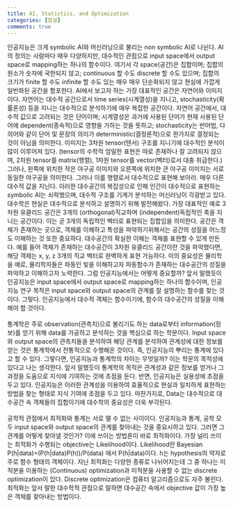 ```yaml
---
title: AI, Statistics, and Optimization
categories: [잡설]
comments: true
---
```


인공지능은 크게 symbolic AI와 머신러닝으로 불리는 non symbolic AI로 나뉜다. AI의 정의는 사람마다 매우 다양하지만, 대수적인 관점으로 input space에서 output space로 mapping하는 하나의 함수이다. 여기서 각 space(공간)은 집합이며; 집합의 원소가 숫자에 국한되지 않고; continuous 할 수도 discrete 할 수도 있으며; 집합의 크기가 finite 할 수도 infinite 할 수도 있는 매우 매우 단순화되지 않고 현실에 가깝게 일반화된 공간을 함포한다. AI에서 보고자 하는 가장 대표적인 공간은 자연어와 이미지이다. 자연어는 대수적 공간으로서 time series(시계열성)을 지니고, stochasticity(확률론성) 등을 지니는 대수적으로 분석하기에 매우 복잡한 공간이다. 자연어 공간에서, 대수적 값으로 고려되는 것은 단어이며; 시계열성은 과거에 사용된 단어가 현재 사용된 단어에 dependent(종속적)으로 영향을 가하는 것을 뜻하고; stochasticity는 반어법, 다의어와 같이 단어 및 문장의 의미가 deterministic(결정론적)으로 한가지로 결정되는 것이 아님을 의미한다. 이미지는 3차원 tensor(텐서) 구조를 지니기에 대수적인 분석이 많이 이루어져 있다. (tensor의 수학적 엄밀한 표현은 따로 존재하나 잘 고려되지 않으며, 2차원 tensor를 matrix(행렬), 1차원 tensor를 vector(벡터)로서 대충 취급한다.) 그러나, 왼쪽에 위치한 작은 야구공 이미지와 오른쪽에 위치한 큰 야구공 이미지는 서로 동일한 야구공을 의미한다. 그러나 이를 행렬로서 대수적으로 표현해 보아라. 매우 다른 대수적 값을 지닌다. 이러한 대수공간의 복잡성으로 인해 인간이 대수적으로 표현하는 symbolic AI는 쇠락했으며, 대수적 구조를 기계가 분석하는 머신러닝이 각광받고 있다. 
<br>
대수학은 현실은 대수적으로 분석하고 설명하기 위해 발전해왔다. 가장 대표적인 예로 3차원 유클리드 공간은 3개의 (orthogonal)직교하며 (independent)독립적인 축을 지니는 공간이다. 이는 곧 3개의 독립적인 벡터로 표현되는 집합임을 의미한다. 공간은 객체가 존재하는 곳으로, 객체를 이해하고 특성을 파악하기위해서는 공간의 성질을 어느정도 이해하는 것 또한 중요하다. 대수공간의 확실한 이해는 객체를 표현할 수 있게 만든다. 예를 들어 객체가 존재하는 대수공간이 3차원 유클리드 공간이란 것을 파악했다면, 해당 객체는 x, y, z 3개의 직교 벡터로 완벽하게 표현 가능하다. 이의 중요성은 물리학을 예로, 물리학자들은 파동인 빛을 이해하고자 파동함수가 존재하는 대수공간의 성질을 파악하고 이해하고자 노력한다. 그럼 인공지능에서는 어떻게 중요할까? 앞서 말했듯이 인공지능은 input space에서 output space로 mapping하는 하나의 함수이며, 인공지능 연구 목적은 input space와 output space의 관계를 잘 설명하는 함수를 찾는 것이다. 그렇다. 인공지능에서 대수적 객체는 함수이기에, 함수의 대수공간의 성질을 이해해야 할 것이다. 
<br><br>
통계학은 주로 observation(관측치)으로 불리기도 하는 data로부터 information(정보)를 얻기 위해 data를 가공하고 분석하는 것을 핵심으로 하는 학문이다. Input space와 output space의 관측치들을 분석하여 해당 관계를 분석하여 관계성에 대한 정보를 얻는 것은 통계학에서 전통적으로 수행해온 것이다. 즉, 인공지능의 뿌리는 통계에 있다고 할 수 있다. 그렇다면, 인공지능과 통계학의 차이는 무엇일까? 이는 학문의 목적성에 있다고 나는 생각한다. 앞서 말했듯이 통계학의 목적은 관계성과 같은 정보를 얻거나 그 과정을 도움으로 지식에 기여하는 것에 초점을 둔다. 반면, 인공지능은 실용성에 초점을 두고 있다. 인공지능은 이러한 관계성을 이용하여 효율적으로 현실과 일치하게 표현하는 방법을 찾는 형태로 지식 기여에 초점을 두고 있다. 마찬가지로, Data는 대수적으로 대수공간 속 객체들의 집합이기에 대수학의 중요성은 더욱 부각된다. 
<br><br>
공학적 관점에서 최적화와 통계는 서로 땔 수 없는 사이이다. 인공지능과 통계, 공학 모두 input space와 output space의 관계를 찾아내는 것을 중요시하고 있다. 그러면 그 관계를 어떻게 찾아낼 것인가? 이에 쓰이는 방법론이 바로 최적화이다. 가장 널리 쓰이는 최적화가 수행되는 objective는 Likelihood이다. Likelihood란 Bayesian P(h|data)=(P(h|data)P(h))/P(data) 에서 P(h|data)이다. h는 hypothesis의 약자로 주로 함수 형태의 객체이다. 지닌 최적화는 다양한 종류로 나뉘어지는데 그 중 하나는 미적분을 이용하는 (Continuous) optimization과 미적분을 사용할 수 없는 discrete optimization이 있다. Discrete optimization은 컴퓨터 알고리즘으로도 자주 불린다. 최적화는 앞서 말한 대수학적 관점으로 말하면 대수공간 속에서 objective 값이 가장 높은 객체를 찾아내는 방법이다.
